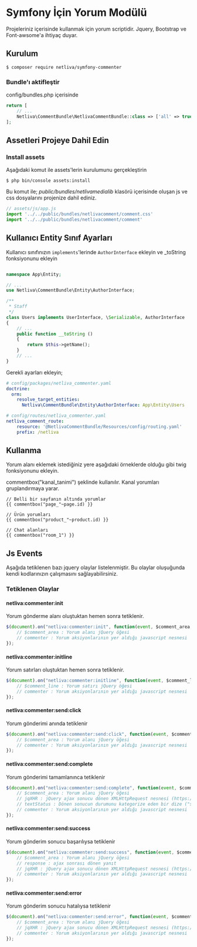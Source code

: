 # Symfony İçin Yorum Modülü

Projeleriniz içerisinde kullanmak için yorum scriptidir. 
Jquery, Bootstrap ve Font-awsome'a ihtiyaç duyar.

## Kurulum

```console
$ composer require netliva/symfony-commenter
```

### Bundle'ı aktifleştir

config/bundles.php içerisinde

```php
return [
    // ...
    Netliva\CommentBundle\NetlivaCommentBundle::class => ['all' => true],
];
``` 


Assetleri Projeye Dahil Edin
----------------------------
### Install assets

Aşağıdaki komut ile assets'lerin kurulumunu gerçekleştirin

`$ php bin/console assets:install` 

Bu komut ile; *public/bundles/netlivamedialib* klasörü içerisinde 
oluşan js ve css dosyalarını projenize dahil ediniz.



```javascript
// assets/js/app.js
import '../../public/bundles/netlivacomment/comment.css'
import '../../public/bundles/netlivacomment/comment'
```

## Kullanıcı Entity Sınıf Ayarları

Kullanıcı sınıfınızın `implements`'lerinde `AuthorInterface` ekleyin
ve _toString fonksiyonunu ekleyin

```php

namespace App\Entity;

// ...
use Netliva\CommentBundle\Entity\AuthorInterface;

/**
 * Staff
 */
class Users implements UserInterface, \Serializable, AuthorInterface
{
    // ...
	public function __toString ()
	{
		return $this->getName();
	}
    // ...
}

```
Gerekli ayarları ekleyin;

```yaml
# config/packages/netliva_commenter.yaml
doctrine:
  orm:
    resolve_target_entities:
      Netliva\CommentBundle\Entity\AuthorInterface: App\Entity\Users

```

```yaml
# config/routes/netliva_commenter.yaml
netliva_comment_route:
    resource: '@NetlivaCommentBundle/Resources/config/routing.yaml'
    prefix: /netliva
```


## Kullanma

Yorum alanı eklemek istediğiniz yere aşağıdaki örneklerde olduğu gibi twig fonksiyonunu ekleyin.

commentbox("kanal_tanimi") şeklinde kullanılır. Kanal yorumları gruplandırmaya yarar. 
```twig
// Belli bir sayfanın altında yorumlar
{{ commentbox("page_"~page.id) }}

// Ürün yorumları
{{ commentbox("product_"~product.id) }}

// Chat alanları
{{ commentbox("room_1") }}
```


## Js Events

Aşağıda tetiklenen bazı jquery olaylar listelenmiştir. Bu olaylar oluşuğunda kendi kodlarınızın çalışmasını sağlayabilirsiniz.


### Tetiklenen Olaylar
#### netliva:commenter:init
Yorum gönderme alanı oluştuktan hemen sonra tetiklenir.
```javascript
$(document).on("netliva:commenter:init", function(event, $comment_area, commenter){
    // $comment_area : Yorum alanı jQuery öğesi
    // commenter : Yorum aksiyonlarının yer aldığı javascript nesnesi 
});
``` 
#### netliva:commenter:initline
Yorum satırları oluştuktan hemen sonra tetiklenir.
```javascript
$(document).on("netliva:commenter:initline", function(event, $comment_line, commenter){
    // $comment_line : Yorum satırı jQuery öğesi
    // commenter : Yorum aksiyonlarının yer aldığı javascript nesnesi 
});
``` 
#### netliva:commenter:send:click
Yorum gönderimi anında tetiklenir
```javascript
$(document).on("netliva:commenter:send:click", function(event, $comment_area, commenter){
    // $comment_area : Yorum alanı jQuery öğesi
    // commenter : Yorum aksiyonlarının yer aldığı javascript nesnesi 
});
``` 
#### netliva:commenter:send:complete
Yorum gönderimi tamamlanınca tetiklenir
```javascript
$(document).on("netliva:commenter:send:complete", function(event, $comment_area, jqXHR, textStatus, commenter){
    // $comment_area : Yorum alanı jQuery öğesi
    // jqXHR : jQuery ajax sonucu dönen XMLHttpRequest nesnesi (https://api.jquery.com/jQuery.ajax/#jqXHR) 
    // textStatus : Dönen sonucun durumunu kategorize eden bir dize ("success", "notmodified", "nocontent", "error", "timeout", "abort", or "parsererror")
    // commenter : Yorum aksiyonlarının yer aldığı javascript nesnesi 
});
``` 
#### netliva:commenter:send:success
Yorum gönderim sonucu başarılıysa tetiklenir
```javascript
$(document).on("netliva:commenter:send:success", function(event, $comment_area, response, textStatus, jqXHR, commenter){
    // $comment_area : Yorum alanı jQuery öğesi
    // response : ajax sonrası dönen yanıt
    // jqXHR : jQuery ajax sonucu dönen XMLHttpRequest nesnesi (https://api.jquery.com/jQuery.ajax/#jqXHR) 
    // commenter : Yorum aksiyonlarının yer aldığı javascript nesnesi 
});
``` 
#### netliva:commenter:send:error
Yorum gönderim sonucu hatalıysa tetiklenir
```javascript
$(document).on("netliva:commenter:send:error", function(event, $comment_area, jqXHR, textStatus, commenter){
    // $comment_area : Yorum alanı jQuery öğesi
    // jqXHR : jQuery ajax sonucu dönen XMLHttpRequest nesnesi (https://api.jquery.com/jQuery.ajax/#jqXHR) 
    // commenter : Yorum aksiyonlarının yer aldığı javascript nesnesi 
});
``` 
